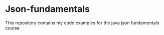 # Json-fundamentals
This repository contains my code examples for the java json fundamentals course
